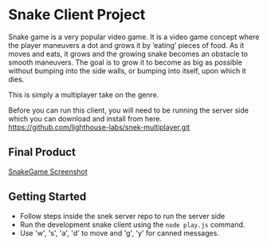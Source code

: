 
# Snake Client Project

Snake game is a very popular video game. It is a video game concept where the player maneuvers a dot and grows it by ‘eating’ pieces of food. As it moves and eats, it grows and the growing snake becomes an obstacle to smooth maneuvers. The goal is to grow it to become as big as possible without bumping into the side walls, or bumping into itself, upon which it dies.

This is simply a multiplayer take on the genre.

Before you can run this client, you will need to be running the server side which you can download and install from here. 
https://github.com/lighthouse-labs/snek-multiplayer.git

## Final Product

[SnakeGame Screenshot](https://github.com/GraceLR/snake-client/blob/master/SnakeGame.png)


## Getting Started

- Follow steps inside the snek server repo to run the server side
- Run the development snake client using the `node play.js` command.
- Use 'w', 's', 'a', 'd' to move and 'g', 'y' for canned messages.